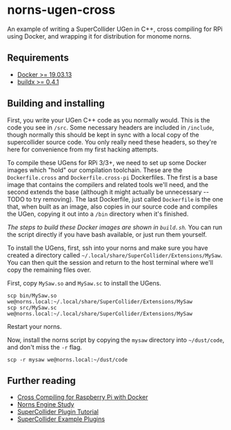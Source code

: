 # norns-ugen-cross

An example of writing a SuperCollider UGen in C++, cross compiling for RPi using Docker, and
wrapping it for distribution for monome norns.


## Requirements

- [Docker >= 19.03.13](https://docs.docker.com/engine)
- [buildx >= 0.4.1](https://github.com/docker/buildx#installing)


## Building and installing

First, you write your UGen C++ code as you normally would. This is the code you see in `/src`. Some
necessary headers are included in `/include`, though normally this should be kept in sync with a
local copy of the supercollider source code. You only really need these headers, so they're here for
convenience from my first hacking attempts.

To compile these UGens for RPi 3/3+, we need to set up some Docker images which "hold" our
compilation toolchain. These are the `Dockerfile.cross` and `Dockerfile.cross-pi` Dockerfiles. The
first is a base image that contains the compilers and related tools we'll need, and the second
extends the base (although it might actually be unnecessary -- TODO to try removing). The last
Dockerfile, just called `Dockerfile` is the one that, when built as an image, also copies in our
source code and compiles the UGen, copying it out into a `/bin` directory when it's finished.

_The steps to build these Docker images are shown in `build.sh`._ You can run the script directly if
you have bash available, or just run them yourself.

To install the UGens, first, ssh into your norns and make sure you have created a directory
called `~/.local/share/SuperCollider/Extensions/MySaw`. You can then quit the session and return to
the host terminal where we'll copy the remaining files over.

First, copy `MySaw.so` and `MySaw.sc` to install the UGens.
```
scp bin/MySaw.so we@norns.local:~/.local/share/SuperCollider/Extensions/MySaw
scp src/MySaw.sc we@norns.local:~/.local/share/SuperCollider/Extensions/MySaw
```

Restart your norns.

Now, install the norns script by copying the `mysaw` directory into `~/dust/code`, and don't miss
the `-r` flag.

```
scp -r mysaw we@norns.local:~/dust/code
```


## Further reading

- [Cross Compiling for Raspberry Pi with
  Docker](https://rolandsdev.blog/posts/cross-compile-for-raspberry-pi-with-docker/)
- [Norns Engine Study](https://monome.org/docs/norns/engine-study-1/)
- [SuperCollider Plugin
  Tutorial](https://raw.githubusercontent.com/notam02/supercollider-plugin-tutorial/main/tutorial/how-to-make-a-supercollider-plugin-cpp.pdf)
- [SuperCollider Example Plugins](https://github.com/supercollider/example-plugins)

